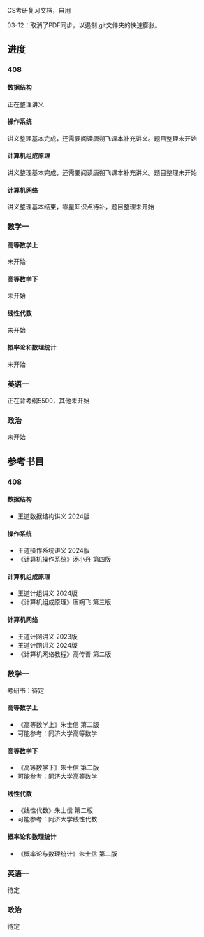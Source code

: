 CS考研复习文档，自用

03-12：取消了PDF同步，以遏制.git文件夹的快速膨胀。

## 进度

### 408

#### 数据结构

正在整理讲义

#### 操作系统

讲义整理基本完成，还需要阅读唐朔飞课本补充讲义。题目整理未开始

#### 计算机组成原理

讲义整理基本完成，还需要阅读唐朔飞课本补充讲义。题目整理未开始

#### 计算机网络

讲义整理基本结束，零星知识点待补，题目整理未开始

### 数学一

#### 高等数学上

未开始

#### 高等数学下

未开始

#### 线性代数

未开始

#### 概率论和数理统计

未开始

### 英语一

正在背考纲5500，其他未开始

### 政治

未开始

## 参考书目

### 408

#### 数据结构

- 王道数据结构讲义 2024版

#### 操作系统

- 王道操作系统讲义 2024版
- 《计算机操作系统》汤小丹 第四版

#### 计算机组成原理

- 王道计组讲义 2024版
- 《计算机组成原理》唐朔飞 第三版

#### 计算机网络

- 王道计网讲义 2023版
- 王道计网讲义 2024版
- 《计算机网络教程》高传善 第二版

### 数学一

考研书：待定

#### 高等数学上

- 《高等数学上》朱士信 第二版
- 可能参考：同济大学高等数学

#### 高等数学下

- 《高等数学下》朱士信 第二版
- 可能参考：同济大学高等数学

#### 线性代数

- 《线性代数》朱士信 第二版
- 可能参考：同济大学线性代数

#### 概率论和数理统计

- 《概率论与数理统计》朱士信 第二版

### 英语一

待定

### 政治

待定